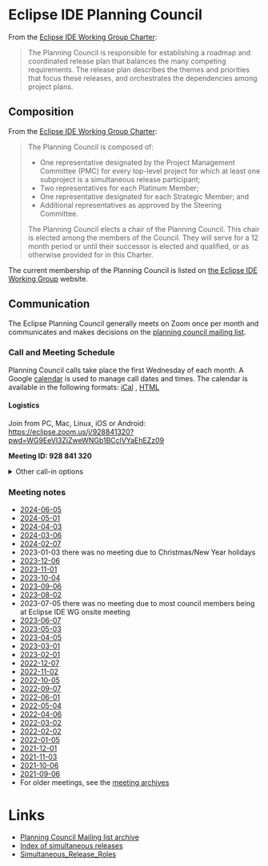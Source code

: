 # Eclipse IDE Planning Council

From the [Eclipse IDE Working Group Charter](https://www.eclipse.org/org/workinggroups/eclipse-ide-charter.php):

> The Planning Council is responsible for establishing a roadmap and coordinated release plan that balances the many competing requirements.
> The release plan describes the themes and priorities that focus these releases, and orchestrates the dependencies among project plans.

## Composition

From the [Eclipse IDE Working Group Charter](https://www.eclipse.org/org/workinggroups/eclipse-ide-charter.php):
> 
> The Planning Council is composed of:
> 
> - One representative designated by the Project Management Committee (PMC) for every top-level project for which at least one subproject is a simultaneous release participant;
> - Two representatives for each Platinum Member;
> - One representative designated for each Strategic Member; and
> - Additional representatives as approved by the Steering Committee.
> 
> The Planning Council elects a chair of the Planning Council. This chair is elected among the members of the Council. They will serve for a 12 month period or until their successor is elected and qualified, or as otherwise provided for in this Charter.

The current membership of the Planning Council is listed on [the Eclipse IDE Working Group](https://eclipseide.org/working-group/planning-council/) website.

## Communication

The Eclipse Planning Council generally meets on Zoom once per month and communicates and makes decisions on the [planning council mailing list](https://accounts.eclipse.org/mailing-list/eclipse.org-planning-council). 

### Call and Meeting Schedule

Planning Council calls take place the first Wednesday of each month.
A Google [calendar](https://www.google.com/calendar/embed?src=gchs7nm4nvpm837469ddj9tjlk%40group.calendar.google.com&ctz=America/New_York) <!-- markdown-link-check-disable-line --> is used to manage call dates and times. The calendar is available in the following formats:
[iCal](https://www.google.com/calendar/ical/gchs7nm4nvpm837469ddj9tjlk%40group.calendar.google.com/public/basic.ics) <!-- markdown-link-check-disable-line -->, 
[HTML](https://www.google.com/calendar/embed?src=gchs7nm4nvpm837469ddj9tjlk%40group.calendar.google.com&amp;ctz=America/New_York) <!-- markdown-link-check-disable-line --></p>

#### Logistics

Join from PC, Mac, Linux, iOS or Android:
<https://eclipse.zoom.us/j/928841320?pwd=WG9EeVl3ZjZweWNGb1BCclVYaEhEZz09>

**Meeting ID: 928 841 320**

<details>
<summary>Other call-in options</summary>

iPhone one-tap: US: +16699006833,,928841320#  or +14086380968,,928841320#

Telephone Dial in (for higher quality, dial a number based on your current location)：
 - US: +1 669 900 6833  or +1 408 638 0968  or +1 646 876 9923 
 - Canada: +1 647 558 0588 
 - France: +33 (0) 1 8288 0188 
 - Germany: +49 (0) 30 3080 6188 
 - United Kingdom: +44 (0) 20 3695 0088 
 - Switzerland: +41 (0) 31 528 0988 
 - Sweden: +46 (0) 8 4468 2488 
 - Denmark: +45 89 88 37 88 
 - Netherlands: +31 (0) 20 241 0288
 - International numbers available: [https://eclipse.zoom.us/zoomconference?m=DufCm8dm7aEOYkLMWpY6qLgJMUtWhOnf](https://eclipse.zoom.us/zoomconference?m=DufCm8dm7aEOYkLMWpY6qLgJMUtWhOnf) 

</details>

### Meeting notes

 - [2024-06-05](Planning_Council/2024-06-05.md)
 - [2024-05-01](Planning_Council/2024-05-01.md)
 - [2024-04-03](Planning_Council/2024-04-03.md)
 - [2024-03-06](Planning_Council/2024-03-06.md)
 - [2024-02-07](Planning_Council/2024-02-07.md)
 - 2023-01-03 there was no meeting due to Christmas/New Year holidays
 - [2023-12-06](Planning_Council/2023-12-06.md)
 - [2023-11-01](Planning_Council/2023-11-01.md)
 - [2023-10-04](Planning_Council/2023-10-04.md)
 - [2023-09-06](Planning_Council/2023-09-06.md)
 - [2023-08-02](Planning_Council/2023-08-02.md)
 - 2023-07-05 there was no meeting due to most council members being at
Eclipse IDE WG onsite meeting
 - [2023-06-07](Planning_Council/2023-06-07.md)
 - [2023-05-03](Planning_Council/2023-05-03.md)
 - [2023-04-05](Planning_Council/2023-04-05.md)
 - [2023-03-01](Planning_Council/2023-03-01.md)
 - [2023-02-01](Planning_Council/2023-02-01.md)
 - [2022-12-07](Planning_Council/2022-12-07.md)
 - [2022-11-02](Planning_Council/2022-11-02.md)
 - [2022-10-05](Planning_Council/2022-10-05.md)
 - [2022-09-07](Planning_Council/2022-09-07.md)
 - [2022-06-01](Planning_Council/2022-06-01.md)
 - [2022-05-04](Planning_Council/2022-05-04.md)
 - [2022-04-06](Planning_Council/2022-04-06.md)
 - [2022-03-02](Planning_Council/2022-03-02.md)
 - [2022-02-02](Planning_Council/2022-02-02.md)
 - [2022-01-05](Planning_Council/2022-01-05.md)
 - [2021-12-01](Planning_Council/2021-12-01.md)
 - [2021-11-03](Planning_Council/2021-11-03.md)
 - [2021-10-06](Planning_Council/2021-10-06.md)
 - [2021-09-06](Planning_Council/2021-09-06.md)
 - For older meetings, see the [meeting archives](Planning_Council/Meeting_Archives.md)
 
# Links

- [Planning Council Mailing list
archive](https://www.eclipse.org//lists/eclipse.org-planning-council/maillist.html)
- [Index of simultaneous releases](Simultaneous_Release.md)
- [Simultaneous_Release_Roles](SimRel/Simultaneous_Release_Roles.md)

